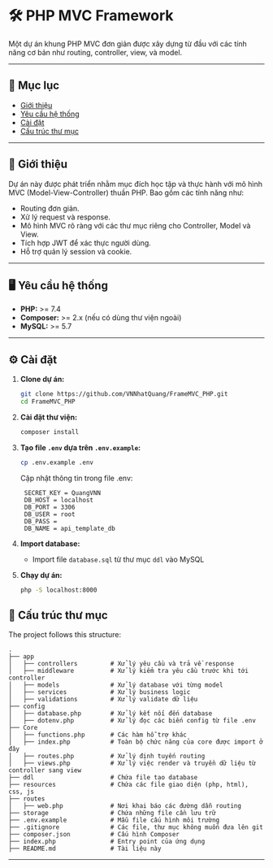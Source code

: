 # 🛠 PHP MVC Framework

Một dự án khung PHP MVC đơn giản được xây dựng từ đầu với các tính năng cơ bản như routing, controller, view, và model.

---



## 🚀 Mục lục
- [Giới thiệu](#giới-thiệu)
- [Yêu cầu hệ thống](#yêu-cầu-hệ-thống)
- [Cài đặt](#cài-đặt)
- [Cấu trúc thư mục](#cấu-trúc-thư-mục)

---



## 📌 Giới thiệu
Dự án này được phát triển nhằm mục đích học tập và thực hành với mô hình MVC (Model-View-Controller) thuần PHP. Bao gồm các tính năng như:
- Routing đơn giản.
- Xử lý request và response.
- Mô hình MVC rõ ràng với các thư mục riêng cho Controller, Model và View.
- Tích hợp JWT để xác thực người dùng.
- Hỗ trợ quản lý session và cookie.

---



## 🖥 Yêu cầu hệ thống
- **PHP:** >= 7.4
- **Composer:** >= 2.x (nếu có dùng thư viện ngoài)
- **MySQL:** >= 5.7

---



## ⚙️ Cài đặt
1. **Clone dự án:**
    ```bash
    git clone https://github.com/VNNhatQuang/FrameMVC_PHP.git
    cd FrameMVC_PHP
    ```

2. **Cài đặt thư viện:**
    ```bash
    composer install
    ```

3. **Tạo file `.env` dựa trên `.env.example`:**
    ```bash
    cp .env.example .env
    ```
    Cập nhật thông tin trong file .env:

        SECRET_KEY = QuangVNN
        DB_HOST = localhost
        DB_PORT = 3306
        DB_USER = root
        DB_PASS = 
        DB_NAME = api_template_db

4. **Import database:**
    - Import file `database.sql` từ thư mục `ddl` vào MySQL

5. **Chạy dự án:**
    ```bash
    php -S localhost:8000
    ```



## 📁 Cấu trúc thư mục
The project follows this structure:

    .
    ├── app
    │   ├── controllers         # Xử lý yêu cầu và trả về response
    │   ├── middleware          # Xử lý kiểm tra yêu cầu trước khi tới controller
    │   ├── models              # Xử lý database với từng model
    │   ├── services            # Xử lý business logic
    │   ├── validations         # Xử lý validate dữ liệu
    ├── config
    │   ├── database.php        # Xử lý kết nối đến database
    │   ├── dotenv.php          # Xử lý đọc các biến config từ file .env
    ├── Core
    │   ├── functions.php       # Các hàm hỗ trợ khác
    │   ├── index.php           # Toàn bộ chức năng của core được import ở đây
    │   ├── routes.php          # Xử lý định tuyến routing
    │   ├── views.php           # Xử lý việc render và truyền dữ liệu từ controller sang view
    ├── ddl                     # Chứa file tạo database
    ├── resources               # Chứa các file giao diện (php, html), css, js
    ├── routes
    │   ├── web.php             # Nơi khai báo các đường dẫn routing
    ├── storage                 # Chứa những file cần lưu trữ
    ├── .env.example            # Mẫu file cấu hình môi trường
    ├── .gitignore              # Các file, thư mục không muốn đưa lên git
    ├── composer.json           # Cấu hình Composer
    ├── index.php               # Entry point của ứng dụng
    ├── README.md               # Tài liệu này

---
